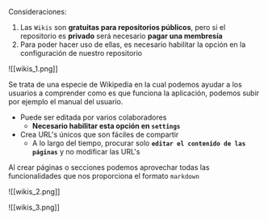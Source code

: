 Consideraciones:
1. Las `Wikis` son **gratuitas para repositorios públicos**, pero si el repositorio es **privado** será necesario **pagar una membresía**
2. Para poder hacer uso de ellas, es necesario habilitar la opción en la configuración de nuestro repositorio

![[wikis_1.png]]

Se trata de una especie de Wikipedia en la cual podemos ayudar a los usuarios a comprender como es que funciona la aplicación, podemos subir por ejemplo el manual del usuario.
- Puede ser editada por varios colaboradores
	- **Necesario habilitar esta opción en `settings`**
- Crea URL's únicos que son fáciles de compartir
	- A lo largo del tiempo, procurar solo **`editar el contenido de las páginas`**  y no modificar las URL's

Al crear páginas o secciones podemos aprovechar todas las funcionalidades que nos proporciona el formato  `markdown`

![[wikis_2.png]]

![[wikis_3.png]]



